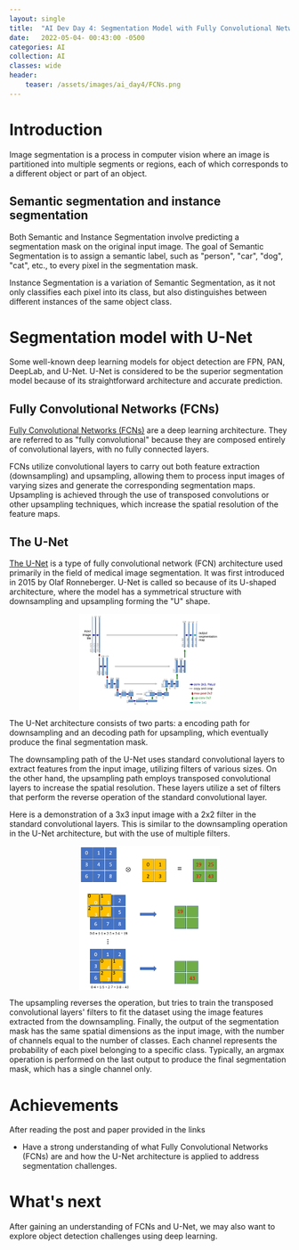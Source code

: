 ```yaml
---
layout: single
title:  "AI Dev Day 4: Segmentation Model with Fully Convolutional Networks"
date:   2022-05-04- 00:43:00 -0500
categories: AI
collection: AI
classes: wide
header:
    teaser: /assets/images/ai_day4/FCNs.png
---
```

# Introduction  
Image segmentation is a process in computer vision where an image is partitioned into multiple segments or regions, each of which corresponds to a different object or part of an object. 


## Semantic segmentation and instance segmentation
Both Semantic and Instance Segmentation involve predicting a segmentation mask on the original input image. The goal of Semantic Segmentation is to assign a semantic label, such as "person", "car", "dog", "cat", etc., to every pixel in the segmentation mask.

Instance Segmentation is a variation of Semantic Segmentation, as it not only classifies each pixel into its class, but also distinguishes between different instances of the same object class.

# Segmentation model with U-Net
Some well-known deep learning models for object detection are FPN, PAN, DeepLab, and U-Net. U-Net is considered to be the superior segmentation model because of its straightforward architecture and accurate prediction.

## Fully Convolutional Networks (FCNs)
<a href="https://arxiv.org/pdf/1411.4038.pdf">Fully Convolutional Networks (FCNs)</a> are a deep learning architecture. They are referred to as "fully convolutional" because they are composed entirely of convolutional layers, with no fully connected layers.

FCNs utilize convolutional layers to carry out both feature extraction (downsampling) and upsampling, allowing them to process input images of varying sizes and generate the corresponding segmentation maps. Upsampling is achieved through the use of transposed convolutions or other upsampling techniques, which increase the spatial resolution of the feature maps.

## The U-Net
<a href="https://arxiv.org/pdf/1505.04597.pdf">The U-Net</a> is a type of fully convolutional network (FCN) architecture used primarily in the field of medical image segmentation. It was first introduced in 2015 by Olaf Ronneberger. U-Net is called so because of its U-shaped architecture, where the model has a symmetrical structure with downsampling and upsampling forming the "U" shape.

<style>
.center {
  display: block;
  margin-left: auto;
  margin-right: auto;
  min-width: 30%;
  max-width: 50%;
  width: 50vw;
}
</style>
<img class="center" src="/assets/images/ai_day4/Unet.png" alt="Unet"> 

The U-Net architecture consists of two parts: a encoding path for downsampling and an decoding path for upsampling, which eventually produce the final segmentation mask.

The downsampling path of the U-Net uses standard convolutional layers to extract features from the input image, utilizing filters of various sizes. On the other hand, the upsampling path employs transposed convolutional layers to increase the spatial resolution. These layers utilize a set of filters that perform the reverse operation of the standard convolutional layer.

Here is a demonstration of a 3x3 input image with a 2x2 filter in the standard convolutional layers. This is similar to the downsampling operation in the U-Net architecture, but with the use of multiple filters.
<style>
.center {
  display: block;
  margin-left: auto;
  margin-right: auto;
  min-width: 30%;
  max-width: 50%;
  width: 50vw;
}
</style>
<img class="center" src="/assets/images/ai_day4/Conv_layer.png" alt="Conv_layer"> 

The upsampling reverses the operation, but tries to train the transposed convolutional layers' filters to fit the dataset using the image features extracted from the downsampling. Finally, the output of the segmentation mask has the same spatial dimensions as the input image, with the number of channels equal to the number of classes. Each channel represents the probability of each pixel belonging to a specific class. Typically, an argmax operation is performed on the last output to produce the final segmentation mask, which has a single channel only.

# Achievements
After reading the post and paper provided in the links

* Have a strong understanding of what Fully Convolutional Networks (FCNs) are and how the U-Net architecture is applied to address segmentation challenges.

# What's next
After gaining an understanding of FCNs and U-Net, we may also want to explore object detection challenges using deep learning.

